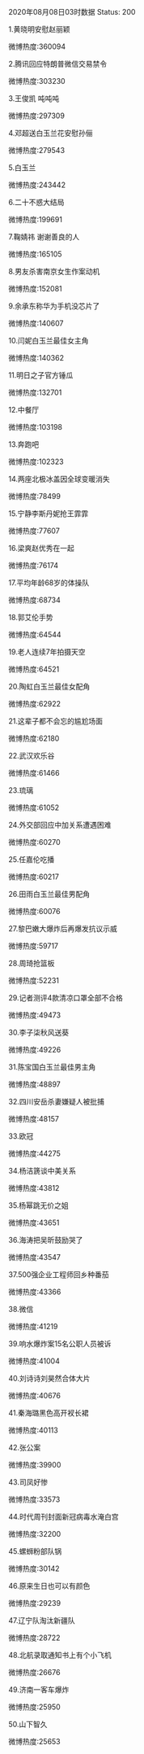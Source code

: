 2020年08月08日03时数据
Status: 200

1.黄晓明安慰赵丽颖

微博热度:360094

2.腾讯回应特朗普微信交易禁令

微博热度:303230

3.王俊凯 吨吨吨

微博热度:297309

4.邓超送白玉兰花安慰孙俪

微博热度:279543

5.白玉兰

微博热度:243442

6.二十不惑大结局

微博热度:199691

7.鞠婧祎 谢谢善良的人

微博热度:165105

8.男友杀害南京女生作案动机

微博热度:152081

9.余承东称华为手机没芯片了

微博热度:140607

10.闫妮白玉兰最佳女主角

微博热度:140362

11.明日之子官方锤瓜

微博热度:132701

12.中餐厅

微博热度:103198

13.奔跑吧

微博热度:102323

14.两座北极冰盖因全球变暖消失

微博热度:78499

15.宁静李斯丹妮抢王霏霏

微博热度:77607

16.梁爽赵优秀在一起

微博热度:76174

17.平均年龄68岁的体操队

微博热度:68734

18.郭艾伦手势

微博热度:64544

19.老人连续7年拍摄天空

微博热度:64521

20.陶虹白玉兰最佳女配角

微博热度:62922

21.这辈子都不会忘的尴尬场面

微博热度:62180

22.武汉欢乐谷

微博热度:61466

23.琉璃

微博热度:61052

24.外交部回应中加关系遭遇困难

微博热度:60270

25.任嘉伦吃播

微博热度:60217

26.田雨白玉兰最佳男配角

微博热度:60076

27.黎巴嫩大爆炸后再爆发抗议示威

微博热度:59717

28.周琦抢篮板

微博热度:52231

29.记者测评4款清凉口罩全部不合格

微博热度:49473

30.李子柒秋风送葵

微博热度:49226

31.陈宝国白玉兰最佳男主角

微博热度:48897

32.四川安岳杀妻嫌疑人被批捕

微博热度:48157

33.欧冠

微博热度:44275

34.杨洁篪谈中美关系

微博热度:43812

35.杨幂跳无价之姐

微博热度:43651

36.海涛把吴昕鼓励哭了

微博热度:43547

37.500强企业工程师回乡种番茄

微博热度:43366

38.微信

微博热度:41219

39.响水爆炸案15名公职人员被诉

微博热度:41004

40.刘诗诗刘昊然合体大片

微博热度:40676

41.秦海璐黑色高开衩长裙

微博热度:40113

42.张公案

微博热度:39900

43.司凤好惨

微博热度:33573

44.时代周刊封面新冠病毒水淹白宫

微博热度:32200

45.螺蛳粉部队锅

微博热度:30142

46.原来生日也可以有颜色

微博热度:29239

47.辽宁队淘汰新疆队

微博热度:28722

48.北航录取通知书上有个小飞机

微博热度:26676

49.济南一客车爆炸

微博热度:25950

50.山下智久

微博热度:25653

